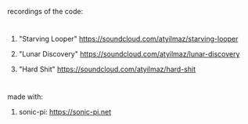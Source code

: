 recordings of the code:
#

01. "Starving Looper"
https://soundcloud.com/atyilmaz/starving-looper

02. "Lunar Discovery"
https://soundcloud.com/atyilmaz/lunar-discovery

03. "Hard Shit"
https://soundcloud.com/atyilmaz/hard-shit

#
   made with:

1. sonic-pi:
https://sonic-pi.net
